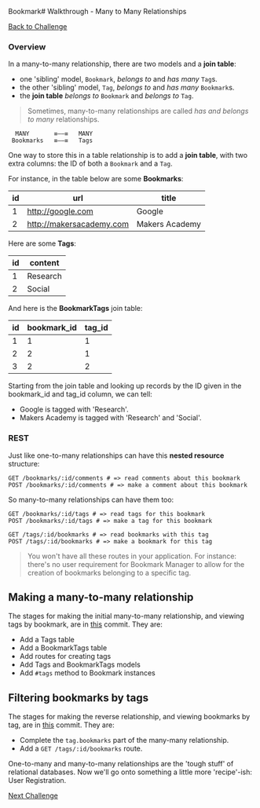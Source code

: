 Bookmark# Walkthrough - Many to Many Relationships

[Back to Challenge](../13_many_to_many_relationships.md)

### Overview

In a many-to-many relationship, there are two models and a **join table**:

- one 'sibling' model, `Bookmark`, _belongs to_ and _has many_ `Tag`s.
- the other 'sibling' model, `Tag`, _belongs to_ and _has many_ `Bookmark`s.
- the **join table** _belongs to_ `Bookmark` and _belongs to_ `Tag`.

> Sometimes, many-to-many relationships are called _has and belongs to many_ relationships.

```
  MANY       ≡––≡   MANY
 Bookmarks   ≡––≡   Tags
```

One way to store this in a table relationship is to add a **join table**, with two extra columns: the ID of both a `Bookmark` and a `Tag`.

For instance, in the table below are some **Bookmarks**:

| id | url                          | title |
|----|------------------------------|---------|
| 1  | http://google.com            | Google       |
| 2  | http://makersacademy.com     | Makers Academy     |

Here are some **Tags**:

| id | content                    |
|----|----------------------------|
| 1  | Research                   |
| 2  | Social |

And here is the **BookmarkTags** join table:

| id | bookmark_id                    | tag_id |
|----|-------------------------|---------|
| 1  | 1            | 1       |
| 2  | 2 | 1      |
| 3  | 2    | 2 |

Starting from the join table and looking up records by the ID given in the bookmark_id and tag_id column, we can tell:

- Google is tagged with 'Research'.
- Makers Academy is tagged with 'Research' and 'Social'.

### REST

Just like one-to-many relationships can have this **nested resource** structure:

```
GET /bookmarks/:id/comments # => read comments about this bookmark
POST /bookmarks/:id/comments # => make a comment about this bookmark
```

So many-to-many relationships can have them too:

```
GET /bookmarks/:id/tags # => read tags for this bookmark
POST /bookmarks/:id/tags # => make a tag for this bookmark

GET /tags/:id/bookmarks # => read bookmarks with this tag
POST /tags/:id/bookmarks # => make a bookmark for this tag
```

> You won't have all these routes in your application. For instance: there's no user requirement for Bookmark Manager to allow for the creation of bookmarks belonging to a specific tag.

## Making a many-to-many relationship

The stages for making the initial many-to-many relationship, and viewing tags by bookmark, are in [this](https://github.com/sjmog/bookmark_manager/commit/83d91127d9bf51f036d3376033760a8d7da7fce8) commit. They are:

* Add a Tags table
* Add a BookmarkTags table
* Add routes for creating tags
* Add Tags and BookmarkTags models
* Add `#tags` method to Bookmark instances

## Filtering bookmarks by tags

The stages for making the reverse relationship, and viewing bookmarks by tag, are in [this](https://github.com/sjmog/bookmark_manager/commit/ecdcdbca3e859127a2123ce10791f27e20eac76b) commit. They are:

* Complete the `tag.bookmarks` part of the many-many relationship.
* Add a `GET /tags/:id/bookmarks` route.

One-to-many and many-to-many relationships are the 'tough stuff' of relational databases. Now we'll go onto something a little more 'recipe'-ish: User Registration.

[Next Challenge](../14_extracting_a_database_setup_object.md)
